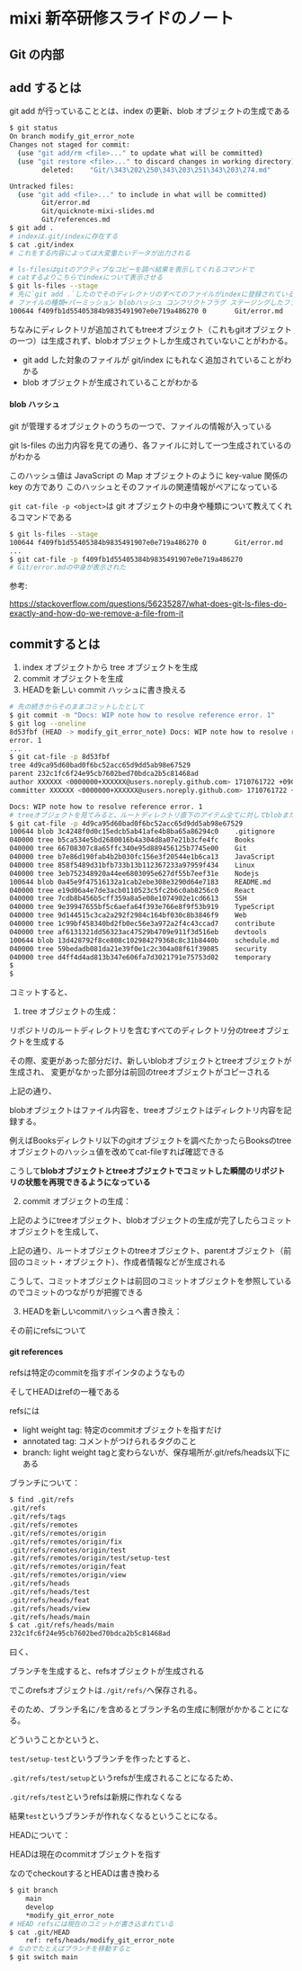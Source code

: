 # mixi 新卒研修スライドのノート

## Git の内部

## add するとは

git add が行っていることとは、index の更新、blob オブジェクトの生成である

```bash
$ git status
On branch modify_git_error_note
Changes not staged for commit:
  (use "git add/rm <file>..." to update what will be committed)
  (use "git restore <file>..." to discard changes in working directory)
        deleted:    "Git/\343\202\250\343\203\251\343\203\274.md"

Untracked files:
  (use "git add <file>..." to include in what will be committed)
        Git/error.md
        Git/quicknote-mixi-slides.md
        Git/references.md
$ git add .
# indexは.git/indexに存在する
$ cat .git/index
# これをする内容によっては大変重たいデータが出力される

# ls-filesはgitのアクティブなコピーを調べ結果を表示してくれるコマンドで
# catするよりこちらでindexについて表示させる
$ git ls-files --stage
# 先に`git add .`したのでそのディレクトリのすべてのファイルがindexに登録されているのが確認できる
# ファイルの種類+パーミッション blobハッシュ コンフリクトフラグ ステージングしたファイル
100644 f409fb1d55405384b9835491907e0e719a486270 0       Git/error.md

```

ちなみにディレクトリが追加されてもtreeオブジェクト（これもgitオブジェクトの一つ）は生成されず、blobオブジェクトしか生成されていないことがわかる。


-   git add した対象のファイルが git/index にもれなく追加されていることがわかる
-   blob オブジェクトが生成されていることがわかる

#### blob ハッシュ

git が管理するオブジェクトのうちの一つで、ファイルの情報が入っている

git ls-files の出力内容を見ての通り、各ファイルに対して一つ生成されているのがわかる

このハッシュ値は JavaScript の Map オブジェクトのように key-value 関係の key の方であり
このハッシュとそのファイルの関連情報がペアになっている

`git cat-file -p <object>`は git オブジェクトの中身や種類について教えてくれるコマンドである

```bash
$ git ls-files --stage
100644 f409fb1d55405384b9835491907e0e719a486270 0       Git/error.md
...
$ git cat-file -p f409fb1d55405384b9835491907e0e719a486270
# Git/error.mdの中身が表示された
```

参考:

https://stackoverflow.com/questions/56235287/what-does-git-ls-files-do-exactly-and-how-do-we-remove-a-file-from-it


## commitするとは

1. index オブジェクトから tree オブジェクトを生成
2. commit オブジェクトを生成
3. HEADを新しい commit ハッシュに書き換える

```bash
# 先の続きからそのままコミットしたとして
$ git commit -m "Docs: WIP note how to resolve reference error. 1"
$ git log --oneline
8d53fbf (HEAD -> modify_git_error_note) Docs: WIP note how to resolve reference 
error. 1
...
$ git cat-file -p 8d53fbf
tree 4d9ca95d60bad0f6bc52acc65d9dd5ab98e67529
parent 232c1fc6f24e95cb7602bed70bdca2b5c81468ad
author XXXXXX <0000000+XXXXXX@users.noreply.github.com> 1710761722 +0900   
committer XXXXXX <0000000+XXXXXX@users.noreply.github.com> 1710761722 +0900

Docs: WIP note how to resolve reference error. 1
# treeオブジェクトを見てみると、ルートディレクトリ直下のアイテム全てに対してblobまたはtreeオブジェクトが生成されているのがわかる
$ git cat-file -p 4d9ca95d60bad0f6bc52acc65d9dd5ab98e67529
100644 blob 3c4248f0d0c15edcb5ab41afe4b8ba65a86294c0    .gitignore
040000 tree b5ca534e5bd2680016b4a304d8a07e21b3cfe4fc    Books
040000 tree 66708307c8a65ffc340e95d889456125b7745e00    Git
040000 tree b7e86d190fab4b2b030fc156e3f20544e1b6ca13    JavaScript
040000 tree 858f5489d31bfb733b13b112367233a97959f434    Linux
040000 tree 3eb752348920a44ee6803095e627df55b7eef31e    Nodejs
100644 blob 0a45e9f47516132a1cab2ebe308e3290d64e7183    README.md
040000 tree e19d06a4e7de3acb0110523c5fc2b6c0ab8256c0    React
040000 tree 7cdb8b456b5cff359a8a5e08e1074902e1cd6613    SSH
040000 tree 9e39947655bf5c6aefa64f393e766e8f9f53b919    TypeScript
040000 tree 9d144515c3ca2a292f2984c164bf030c8b3846f9    Web
040000 tree 1c99bf458340bd2fb0ec56e3a972a2f4c43ccad7    contribute
040000 tree af6131321dd56323ac47529b4709e911f3d516eb    devtools
100644 blob 13d428792f8ce808c102984279368c8c31b8440b    schedule.md
040000 tree 59bedadb081da21e39f0e1c2c304a08f61f39085    security
040000 tree d4ff4d4ad813b347e606fa7d3021791e75753d02    temporary
$ 
$ 
```

コミットすると、

1. tree オブジェクトの生成：

リポジトリのルートディレクトリを含むすべてのディレクトリ分のtreeオブジェクトを生成する

その際、変更があった部分だけ、新しいblobオブジェクトとtreeオブジェクトが生成され、
変更がなかった部分は前回のtreeオブジェクトがコピーされる

上記の通り、

blobオブジェクトはファイル内容を、treeオブジェクトはディレクトリ内容を記録する。

例えばBooksディレクトリ以下のgitオブジェクトを調べたかったらBooksのtreeオブジェクトのハッシュ値を改めてcat-fileすれば確認できる

こうして**blobオブジェクトとtreeオブジェクトでコミットした瞬間のリポジトリの状態を再現できるようになっている**

2. commit オブジェクトの生成：

上記のようにtreeオブジェクト、blobオブジェクトの生成が完了したらコミットオブジェクトを生成して、

上記の通り、ルートオブジェクトのtreeオブジェクト、parentオブジェクト（前回のコミット・オブジェクト）、作成者情報などが生成される

こうして、コミットオブジェクトは前回のコミットオブジェクトを参照しているのでコミットのつながりが把握できる

3. HEADを新しいcommitハッシュへ書き換え：

その前にrefsについて

#### git references

refsは特定のcommitを指すポインタのようなもの

そしてHEADはrefの一種である

refsには

- light weight tag: 特定のcommitオブジェクトを指すだけ
- annotated tag: コメントがつけられるタグのこと
- branch: light weight tagと変わらないが、保存場所が.git/refs/heads以下にある

ブランチについて：

```bash
$ find .git/refs
.git/refs
.git/refs/tags
.git/refs/remotes
.git/refs/remotes/origin
.git/refs/remotes/origin/fix
.git/refs/remotes/origin/test
.git/refs/remotes/origin/test/setup-test
.git/refs/remotes/origin/feat
.git/refs/remotes/origin/view
.git/refs/heads
.git/refs/heads/test
.git/refs/heads/feat
.git/refs/heads/view
.git/refs/heads/main
$ cat .git/refs/heads/main
232c1fc6f24e95cb7602bed70bdca2b5c81468ad
```

曰く、

ブランチを生成すると、refsオブジェクトが生成される

でこのrefsオブジェクトは`./git/refs/`へ保存される。

そのため、ブランチ名に`/`を含めるとブランチ名の生成に制限がかかることになる。

どういうことかというと、

`test/setup-test`というブランチを作ったとすると、

`.git/refs/test/setup`というrefsが生成されることになるため、

`.git/refs/test`というrefsは新規に作れなくなる

結果`test`というブランチが作れなくなるということになる。

HEADについて：

HEADは現在のcommitオブジェクトを指す

なのでcheckoutするとHEADは書き換わる

```bash
$ git branch
    main
    develop
    *modify_git_error_note
# HEAD refsには現在のコミットが書き込まれている
$ cat .git/HEAD
    ref: refs/heads/modify_git_error_note
# なのでたとえばブランチを移動すると
$ git switch main

```